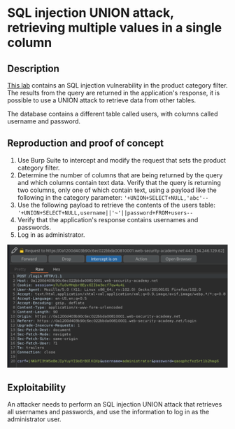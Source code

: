# SQL injection UNION attack, retrieving multiple values in a single column

## Description

[This lab](https://portswigger.net/web-security/sql-injection/union-attacks/lab-retrieve-multiple-values-in-single-column) contains an SQL injection vulnerability in the product category filter. The results from the query are returned in the application's response, it is possible to use a UNION attack to retrieve data from other tables.

The database contains a different table called users, with columns called username and password.

## Reproduction and proof of concept

1. Use Burp Suite to intercept and modify the request that sets the product category filter.
2. Determine the number of columns that are being returned by the query and which columns contain text data. Verify that the query is returning two columns, only one of which contain text, using a payload like the following in the category parameter: `'+UNION+SELECT+NULL,'abc'--`
3. Use the following payload to retrieve the contents of the users table: `'+UNION+SELECT+NULL,username||'~'||password+FROM+users--`
4. Verify that the application's response contains usernames and passwords.
5. Log in as administrator.

![SQLi](../../_static/images/sqli7.png)

## Exploitability

An attacker needs to perform an SQL injection UNION attack that retrieves all usernames and passwords, and use the information to log in as the administrator user. 
